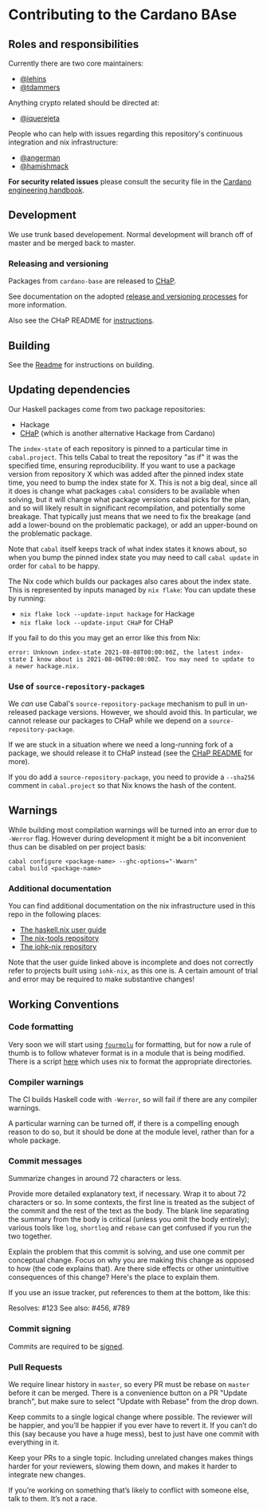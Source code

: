 # Contributing to the Cardano BAse

## Roles and responsibilities

Currently there are two core maintainers:

* [@lehins](https://github.com/lehins)
* [@tdammers](https://github.com/tdammers)

Anything crypto related should be directed at:

* [@iquerejeta](https://github.com/iquerejeta)

People who can help with issues regarding this repository's continuous integration and nix
infrastructure:

* [@angerman](https://github.com/angerman)
* [@hamishmack](https://github.com/hamishmack)

**For security related issues** please consult the security file in the
[Cardano engineering handbook](https://github.com/input-output-hk/cardano-engineering-handbook/blob/main/SECURITY.md).

## Development

We use trunk based developement. Normal development will branch off of master and be
merged back to master.

### Releasing and versioning

Packages from `cardano-base` are released to
[CHaP](https://github.com/input-output-hk/cardano-haskell-packages).

See documentation on the adopted [release and versioning processes](./RELEASING.md) for
more information.

Also see the CHaP README for [instructions](https://github.com/input-output-hk/cardano-haskell-packages#-from-github).

## Building

See the [Readme](https://github.com/input-output-hk/cardano-base#building) for
instructions on building.

## Updating dependencies

Our Haskell packages come from two package repositories:
- Hackage
- [CHaP](https://github.com/input-output-hk/cardano-haskell-packages) (which is
  another alternative Hackage from Cardano)

The `index-state` of each repository is pinned to a particular time in `cabal.project`.
This tells Cabal to treat the repository "as if" it was the specified time, ensuring
reproducibility.  If you want to use a package version from repository X which was added
after the pinned index state time, you need to bump the index state for X.  This is not a
big deal, since all it does is change what packages `cabal` considers to be available when
solving, but it will change what package versions cabal picks for the plan, and so
will likely result in significant recompilation, and potentially some breakage.  That
typically just means that we need to fix the breakage (and add a lower-bound on the
problematic package), or add an upper-bound on the problematic package.

Note that `cabal` itself keeps track of what index states it knows about, so when you bump
the pinned index state you may need to call `cabal update` in order for `cabal` to be happy.

The Nix code which builds our packages also cares about the index state.  This is
represented by inputs managed by `nix flake`: You can update these by running:
- `nix flake lock --update-input hackage` for Hackage
- `nix flake lock --update-input CHaP` for CHaP

If you fail to do this you may get an error like this from Nix:
```
error: Unknown index-state 2021-08-08T00:00:00Z, the latest index-state I know about is 2021-08-06T00:00:00Z. You may need to update to a newer hackage.nix.
```

### Use of `source-repository-package`s

We *can* use Cabal's `source-repository-package` mechanism to pull in un-released package
versions.  However, we should avoid this.  In particular, we cannot release
our packages to CHaP while we depend on a `source-repository-package`.

If we are stuck in a situation where we need a long-running fork of a package, we should
release it to CHaP instead (see the [CHaP
README](https://github.com/input-output-hk/cardano-haskell-packages) for more).

If you do add a `source-repository-package`, you need to provide a `--sha256` comment in `cabal.project` so that Nix knows the hash of the content.

## Warnings

While building most compilation warnings will be turned into an error due to
`-Werror` flag. However during development it might be a bit inconvenient thus
can be disabled on per project basis:

```shell
cabal configure <package-name> --ghc-options="-Wwarn"
cabal build <package-name>
```

### Additional documentation

You can find additional documentation on the nix infrastructure used in this
repo in the following places:

- [The haskell.nix user guide](https://github.com/input-output-hk/haskell.nix/blob/documentation/docs/user-guide.md)
- [The nix-tools repository](https://github.com/input-output-hk/nix-tools)
- [The iohk-nix repository](https://github.com/input-output-hk/iohk-nix)

Note that the user guide linked above is incomplete and does not correctly refer
to projects built using `iohk-nix`, as this one is. A certain amount of trial
and error may be required to make substantive changes!

## Working Conventions

### Code formatting

Very soon we will start using [`fourmolu`](https://github.com/fourmolu/fourmolu) for
formatting, but for now a rule of thumb is to follow whatever format is in a module that
is being modified.  There is a script
[here](https://github.com/input-output-hk/cardano-base/blob/master/scripts/fourmolize.sh)
which uses nix to format the appropriate directories.

### Compiler warnings

The CI builds Haskell code with `-Werror`, so will fail if there are any compiler warnings.

A particular warning can be turned off, if there is a compelling enough reason to do so,
but it should be done at the module level, rather than for a whole package.

### Commit messages

Summarize changes in around 72 characters or less.

Provide more detailed explanatory text, if necessary.  Wrap it to about 72 characters or
so.  In some contexts, the first line is treated as the subject of the commit and the rest
of the text as the body.  The blank line separating the summary from the body is critical
(unless you omit the body entirely); various tools like `log`, `shortlog` and `rebase` can
get confused if you run the two together.

Explain the problem that this commit is solving, and use one commit per conceptual change.
Focus on why you are making this change as opposed to how (the code explains that).  Are
there side effects or other unintuitive consequences of this change? Here's the place to
explain them.

If you use an issue tracker, put references to them at the bottom, like this:

Resolves: #123
See also: #456, #789

### Commit signing

Commits are required to be [signed](https://docs.github.com/en/authentication/managing-commit-signature-verification/signing-commits).

### Pull Requests

We require linear history in `master`, so every PR must be rebase on `master` before it
can be merged. There is a convenience button on a PR "Update branch", but make sure to
select "Update with Rebase" from the drop down.

Keep commits to a single logical change where possible.  The reviewer will be happier, and
you’ll be happier if you ever have to revert it.  If you can’t do this (say because you
have a huge mess), best to just have one commit with everything in it.

Keep your PRs to a single topic.  Including unrelated changes makes things harder for your
reviewers, slowing them down, and makes it harder to integrate new changes.

If you’re working on something that’s likely to conflict with someone else, talk to
them. It’s not a race.

